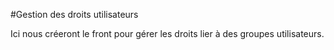 #Gestion des droits utilisateurs

Ici nous créeront le front pour gérer les droits lier à des groupes utilisateurs.
